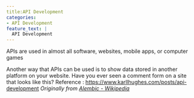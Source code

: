 ```yaml
---
title:API Development
categories:
- API Development
feature_text: |
  API Development
---
```


APIs are used in almost all software, websites, mobile apps, or computer games

<!-- more -->

Another way that APIs can be used is to show data stored in another platform on your website. Have you ever seen a comment form on a site that looks like this?
Reference : https://www.karllhughes.com/posts/api-development
_Originally from [Alembic - Wikipedia](https://en.wikipedia.org/wiki/Alembic)_
